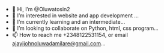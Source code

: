 - 👋 Hi, I’m @Oluwatosin2
- 👀 I’m interested in website and app development ...
- 🌱 I’m currently learning and an intermediate...
- 💞️ I’m looking to collaborate on Python, html, css program...
- 📫 How to reach me +2348122531154, or email ajayijohnoluwadamilare@gmail.com...

<!---
Oluwatosin2/Oluwatosin2 is a ✨ special ✨ repository because its `README.md` (this file) appears on your GitHub profile.
You can click the Preview link to take a look at your changes.
--->
